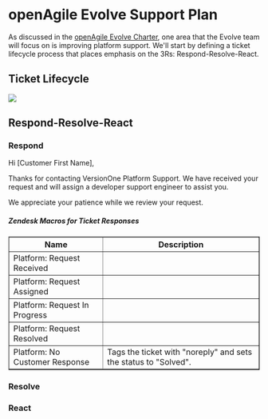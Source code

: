 # openAgile Evolve Support Plan

As discussed in the [openAgile Evolve Charter](Chater.md), one area that the Evolve team will focus on is improving platform support. We'll start by defining a ticket lifecycle process that places emphasis on the 3Rs: Respond-Resolve-React.

## Ticket Lifecycle

![](https://github.com/adam-p/markdown-here/raw/master/src/common/images/ticket_lifecycle.png)








## Respond-Resolve-React




### Respond



Hi [Customer First Name],

Thanks for contacting VersionOne Platform Support. We have received your request and will assign a developer support engineer to assist you.

We appreciate your patience while we review your request.




##### Zendesk Macros for Ticket Responses



<table border="1" width="100%">
	<tr>
		<th>Name</th>
		<th>Description</th>
	</tr>
	<tr>
		<td>Platform: Request Received</td>
		<td></td>
	</tr>
	<tr>
		<td>Platform: Request Assigned</td>
		<td></td>
	</tr>
	<tr>
		<td>Platform: Request In Progress</td>
		<td></td>
	</tr>
	<tr>
		<td>Platform: Request Resolved</td>
		<td></td>
	</tr>
	<tr>
		<td>Platform: No Customer Response</td>
		<td>Tags the ticket with "noreply" and sets the status to "Solved".</td>
	</tr>
</table>

### Resolve

### React